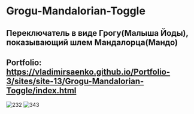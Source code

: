 # Grogu-Mandalorian-Toggle
 
## Переключатель в виде Грогу(Малыша Йоды), показывающий шлем Мандалорца(Мандо)

## Portfolio: https://vladimirsaenko.github.io/Portfolio-3/sites/site-13/Grogu-Mandalorian-Toggle/index.html

![232](https://user-images.githubusercontent.com/56477695/116196781-95523080-a73c-11eb-8b88-d3f60d1acd73.jpg)
![343](https://user-images.githubusercontent.com/56477695/116196795-997e4e00-a73c-11eb-96bb-5b2fb8109a8c.jpg)
